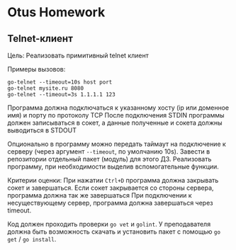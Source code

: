 # Otus Homework
## Telnet-клиент

Цель: Реализовать примитивный telnet клиент

Примеры вызовов:
```
go-telnet --timeout=10s host port
go-telnet mysite.ru 8080
go-telnet --timeout=3s 1.1.1.1 123
```

Программа должна подключаться к указанному хосту (ip или доменное имя) и порту по протоколу TCP
После подключения STDIN программы должен записываться в сокет, а данные полученные и сокета должны выводиться в STDOUT

Опционально в программу можно передать таймаут на подключение к серверу (через аргумент `--timeout`, по умолчанию 10s). 
Завести в репозитории отдельный пакет (модуль) для этого ДЗ. 
Реализовать программу, при необходимости выделив вспомогательные функции. 

Критерии оценки: При нажатии `Ctrl+D` программа должна закрывать сокет и завершаться.
Если сокет закрывается со стороны сервера, программа должна так же завершаться
При подключении к несуществующему сервер, программа должна завершаться через timeout.

Код должен проходить проверки `go vet` и `golint`. У преподавателя должна быть возможность скачать и установить пакет
с помощью `go get` / `go install`.
